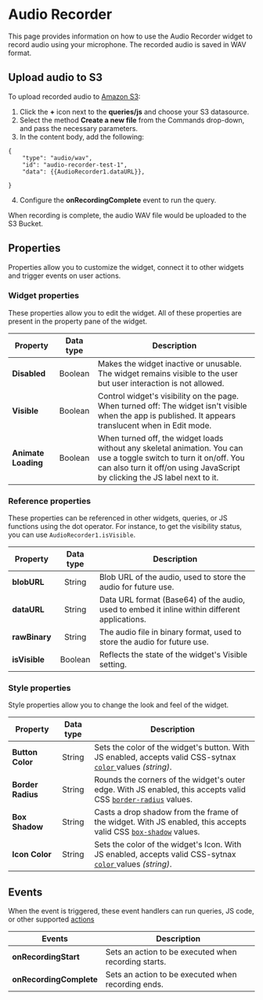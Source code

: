 # Audio Recorder

This page provides information on how to use the Audio Recorder widget to record audio using your microphone. The recorded audio is saved in WAV format.

<VideoEmbed host="youtube" videoId="fMovD6hfHQU" title="Using the Audio Recorder widget" caption="Using the Audio Recorder widget"/>


## Upload audio to S3

To upload recorded audio to [Amazon S3](/reference/datasources/querying-amazon-s3):

1. Click the **+** icon next to the **queries/js** and choose your S3 datasource.
2. Select the method **Create a new file** from the Commands drop-down, and pass the necessary parameters.
3. In the content body, add the following:

```
{
    "type": "audio/wav",
    "id": "audio-recorder-test-1",
    "data": {{AudioRecorder1.dataURL}},
    
}
```

4. Configure the **onRecordingComplete** event to run the query. 

When recording is complete, the audio WAV file would be uploaded to the S3 Bucket.


## Properties

Properties allow you to customize the widget, connect it to other widgets and trigger events on user actions.


### Widget properties

These properties allow you to edit the widget. All of these properties are present in the property pane of the widget.

| Property            	|         Data type        	| Description                                                                                                                                                                                                                                                                                                                                                                                            	|
|---------------------	|:------------------------:	|--------------------------------------------------------------------------------------------------------------------------------------------------------------------------------------------------------------------------------------------------------------------------------------------------------------------------------------------------------------------------------------------------------	|
| **Disabled**     | Boolean   | Makes the widget inactive or unusable. The widget remains visible to the user but user interaction is not allowed.                                                                        |
| **Visible**        | Boolean   | Control widget's visibility on the page. When turned off: The widget isn't visible when the app is published. It appears translucent when in Edit mode.                                         |
| **Animate Loading**  | Boolean | When turned off, the widget loads without any skeletal animation. You can use a toggle switch to turn it on/off. You can also turn it off/on using JavaScript by clicking the JS label next to it. |

### Reference properties

These properties can be referenced in other widgets, queries, or JS functions using the dot operator. For instance, to get the visibility status, you can use `AudioRecorder1.isVisible`.


| Property            	|         Data type        	| Description                                                                                                                                                                                                                                                                                                                                                                                            	|
|---------------------	|:------------------------:	|--------------------------------------------------------------------------------------------------------------------------------------------------------------------------------------------------------------------------------------------------------------------------------------------------------------------------------------------------------------------------------------------------------	|
| **blobURL**   | String   | Blob URL of the audio, used to store the audio for future use.                                |
| **dataURL**    | String  | Data URL format (Base64) of the audio, used to embed it inline within different applications. |
| **rawBinary**   | String | The audio file in binary format, used to store the audio for future use.                      |
| **isVisible**   | Boolean | Reflects the state of the widget's Visible setting.                              |

### Style properties

Style properties allow you to change the look and feel of the widget.

| Property            	|         Data type        	| Description                                                                                                                                                                                                                                                                                                                                                                                            	|
|---------------------	|:------------------------:	|--------------------------------------------------------------------------------------------------------------------------------------------------------------------------------------------------------------------------------------------------------------------------------------------------------------------------------------------------------------------------------------------------------	|
| **Button Color** | String  | Sets the color of the widget's button. With JS enabled, accepts valid CSS-sytnax [`color` ](https://developer.mozilla.org/en-US/docs/Web/CSS/color)values _(string)_.            |
| **Border Radius** | String | Rounds the corners of the widget's outer edge. With JS enabled, this accepts valid CSS [`border-radius`](https://developer.mozilla.org/en-US/docs/Web/CSS/border-radius) values. |
| **Box Shadow**    | String | Casts a drop shadow from the frame of the widget. With JS enabled, this accepts valid CSS [`box-shadow`](https://developer.mozilla.org/en-US/docs/Web/CSS/box-shadow) values.    |
| **Icon Color**    | String | Sets the color of the widget's Icon. With JS enabled, accepts valid CSS-sytnax [`color` ](https://developer.mozilla.org/en-US/docs/Web/CSS/color)values _(string)_.              |


## Events

When the event is triggered, these event handlers can run queries, JS code, or other supported [actions](/reference/appsmith-framework/widget-actions)


| Events              | Description                                                                                                                                       |
| ------------------- | ------------------------------------------------------------------------------------------------------------------------------------------------- |
| **onRecordingStart**    | Sets an action to be executed when recording starts. |
| **onRecordingComplete** | Sets an action to be executed when recording ends.  |



